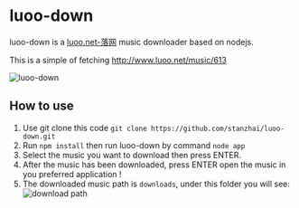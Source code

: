 luoo-down
=========

luoo-down is a [luoo.net-落网](http://www.luoo.net/) music downloader based on nodejs.

This is a simple of fetching <http://www.luoo.net/music/613>

![luoo-down](http://stanzhai.github.io/images/project/luoo-down.png)

## How to use

1. Use git clone this code `git clone https://github.com/stanzhai/luoo-down.git`
2. Run `npm install` then run luoo-down by command `node app`
3. Select the music you want to download then press ENTER.
4. After the music has been downloaded, press ENTER open the music in you preferred application !
5. The downloaded music path is `downloads`, under this folder you will see:
  ![download path](http://stanzhai.github.io/images/project/luoo-down-path.png)